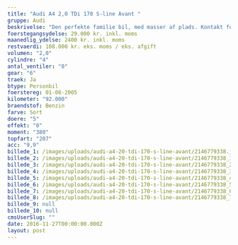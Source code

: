 ```yaml
---
title: "Audi A4 2,0 TDi 170 S-line Avant "
gruppe: Audi
beskrivelse: "Den perfekte familie bil, med masser af plads. Kontakt for mere info og bestil en prøvetur."
foerstegangsydelse: 29.000 kr. inkl. moms
maanedlig_ydelse: 2400 kr. inkl. moms
restvaerdi: 108.000 kr. eks. moms / eks. afgift
volumen: "2,0"
cylindre: "4"
antal_ventiler: "0"
gear: "6"
traek: Ja
btype: Personbil
foerstereg: 01-08-2005
kilometer: "92.000"
braendstof: Benzin
farve: Sort
doere: "5"
effekt: "0"
moment: "380"
topfart: "207"
acc: "9,9"
billede_1: /images/uploads/audi-a4-20-tdi-170-s-line-avant/2146779338.jpg
billede_2: /images/uploads/audi-a4-20-tdi-170-s-line-avant/2146779338_1.jpg
billede_3: /images/uploads/audi-a4-20-tdi-170-s-line-avant/2146779338_2.jpg
billede_4: /images/uploads/audi-a4-20-tdi-170-s-line-avant/2146779338_3.jpg
billede_5: /images/uploads/audi-a4-20-tdi-170-s-line-avant/2146779338_4.jpg
billede_6: /images/uploads/audi-a4-20-tdi-170-s-line-avant/2146779338_5.jpg
billede_7: /images/uploads/audi-a4-20-tdi-170-s-line-avant/2146779338_6.jpg
billede_8: /images/uploads/audi-a4-20-tdi-170-s-line-avant/2146779338_7.jpg
billede_9: null
billede_10: null
cmsUserSlug: ""
date: 2016-11-27T00:00:00.000Z
layout: post
---
```


